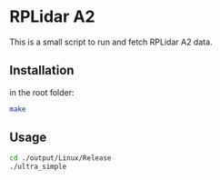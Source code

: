 # RPLidar A2

This is a small script to run and fetch RPLidar A2 data.

## Installation

in the root folder:

```bash
make
```

## Usage


```bash
cd ./output/Linux/Release
./ultra_simple
```
